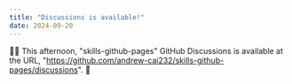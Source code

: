 ```yaml
---
title: "Discussions is available!"
date: 2024-09-20
---
```


👨‍💻 This afternoon, "skills-github-pages" GitHub Discussions is available at the URL, "https://github.com/andrew-cai232/skills-github-pages/discussions". 🌱
